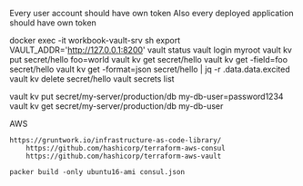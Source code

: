
Every user account should have own token
Also every deployed application should have own token 

docker exec -it workbook-vault-srv sh
 export VAULT_ADDR='http://127.0.0.1:8200'
 vault status
 vault login
    myroot
 vault kv put secret/hello foo=world
 vault kv get secret/hello
 vault kv get -field=foo secret/hello
 vault kv get -format=json secret/hello | jq -r .data.data.excited
 vault kv delete secret/hello
 vault secrets list
 
 
 vault kv put secret/my-server/production/db my-db-user=password1234
 vault kv get secret/my-server/production/db my-db-user
 
 

AWS 

    https://gruntwork.io/infrastructure-as-code-library/
        https://github.com/hashicorp/terraform-aws-consul
        https://github.com/hashicorp/terraform-aws-vault 
        
    packer build -only ubuntu16-ami consul.json   